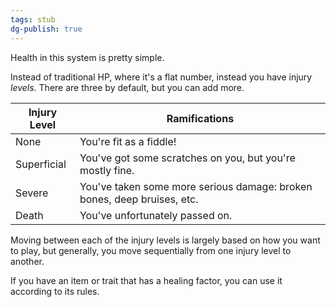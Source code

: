 ```yaml
---
tags: stub
dg-publish: true
---
```

Health in this system is pretty simple. 

Instead of traditional HP, where it's a flat number, instead you have injury _levels_. There are three by default, but you can add more.

| Injury Level | Ramifications                                                           |
| ------------ | ----------------------------------------------------------------------- |
| None         | You're fit as a fiddle!                                                 |
| Superficial  | You've got some scratches on you, but you're mostly fine.               |
| Severe       | You've taken some more serious damage: broken bones, deep bruises, etc. |
| Death        | You've unfortunately passed on.                                         |

Moving between each of the injury levels is largely based on how you want to play, but generally, you move sequentially from one injury level to another.

If you have an item or trait that has a healing factor, you can use it according to its rules.